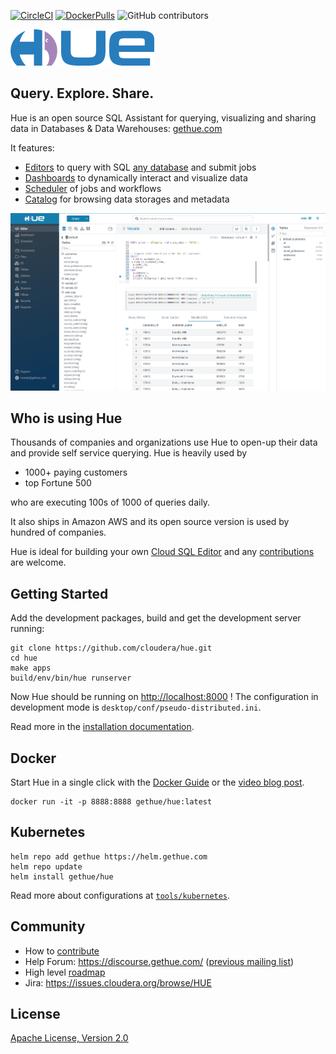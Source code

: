[![CircleCI](https://img.shields.io/circleci/build/github/cloudera/hue/master.svg)](https://circleci.com/gh/cloudera/hue/tree/master)
[![DockerPulls](https://img.shields.io/docker/pulls/gethue/hue.svg)](https://registry.hub.docker.com/u/gethue/hue/)
![GitHub contributors](https://img.shields.io/github/contributors-anon/cloudera/hue.svg)

![alt text](https://raw.githubusercontent.com/cloudera/hue/master/docs/images/hue_logo.png "Hue Logo")


Query. Explore. Share.
----------------------

Hue is an open source SQL Assistant for querying, visualizing and sharing data in Databases & Data Warehouses: [gethue.com](http://gethue.com)

It features:

   * [Editors](http://gethue.com/sql-editor/) to query with SQL [any database](https://docs.gethue.com/latest/administrator/configuration/editor/#connectors) and submit jobs
   * [Dashboards](http://gethue.com/search-dashboards/) to dynamically interact and visualize data
   * [Scheduler](http://gethue.com/scheduling/) of jobs and workflows
   * [Catalog](http://gethue.com/browsers/) for browsing data storages and metadata


![alt text](docs/images/sql-editor.png "Hue Editor")


Who is using Hue
----------------
Thousands of companies and organizations use Hue to open-up their data and provide self service querying. Hue is heavily used by

* 1000+ paying customers
* top Fortune 500

who are executing 100s of 1000 of queries daily.

It also ships in Amazon AWS and its open source version is used by hundred of companies.

Hue is ideal for building your own [Cloud SQL Editor](https://docs.gethue.com/developer/parsers/) and any [contributions](CONTRIBUTING.md) are welcome.

Getting Started
---------------
Add the development packages, build and get the development server running:
```
git clone https://github.com/cloudera/hue.git
cd hue
make apps
build/env/bin/hue runserver
```
Now Hue should be running on [http://localhost:8000](http://localhost:8000) ! The configuration in development mode is `desktop/conf/pseudo-distributed.ini`.

Read more in the [installation documentation](https://docs.gethue.com/administrator/installation/).


Docker
------
Start Hue in a single click with the [Docker Guide](https://github.com/cloudera/hue/tree/master/tools/docker/hue) or the
[video blog post](http://gethue.com/getting-started-with-hue-in-2-minutes-with-docker/).

    docker run -it -p 8888:8888 gethue/hue:latest


Kubernetes
----------

    helm repo add gethue https://helm.gethue.com
    helm repo update
    helm install gethue/hue

Read more about configurations at [``tools/kubernetes``](tools/kubernetes/).


Community
-----------
   * How to [contribute](CONTRIBUTING.md)
   * Help Forum: https://discourse.gethue.com/ ([previous mailing list](http://groups.google.com/a/cloudera.org/group/hue-user))
   * High level [roadmap](docs/ROADMAP.md)
   * Jira: https://issues.cloudera.org/browse/HUE


License
-----------
[Apache License, Version 2.0](http://www.apache.org/licenses/LICENSE-2.0)
